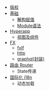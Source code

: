 - [版权](COPYRIGHT.md)
- [基础](basic/README.md)
  - [解构赋值](basic/destructuring.md)
  - [Module语法](basic/module.md)
- [Hyperapp](hyperapp/README.md)
  - [视图及组件](hyperapp/components.md)
- [FX](fx/README.md)
  - [fxIf](fx/fxif.md)
  - [http](fx/http.md)
  - [graphql(封装)](fx/graphql.md)
- [路由 Router](router/README.md)
  - State传递
- [国际化 i18n](i18n/README.md)
  - 动态加载
